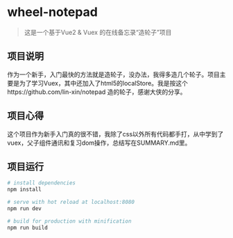 # wheel-notepad

> 这是一个基于Vue2 & Vuex 的在线备忘录“造轮子”项目

## 项目说明

作为一个新手，入门最快的方法就是造轮子，没办法，我得多造几个轮子。项目主要是为了学习Vuex，其中还加入了html5的localStore。我是按这个https://github.com/lin-xin/notepad 造的轮子，感谢大侠的分享。

## 项目心得

这个项目作为新手入门真的很不错，我除了css以外所有代码都手打，从中学到了vuex，父子组件通讯和复习dom操作，总结写在SUMMARY.md里。

## 项目运行

``` bash
# install dependencies
npm install

# serve with hot reload at localhost:8080
npm run dev

# build for production with minification
npm run build
```
